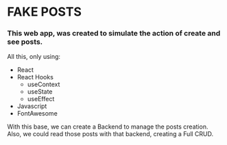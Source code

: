 # FAKE POSTS

### This web app, was created to simulate the action of create and see posts.
All this, only using:
- React
- React Hooks
    - useContext
    - useState
    - useEffect
- Javascript
- FontAwesome

With this base, we can create a Backend to manage the posts creation.
Also, we could read those posts with that backend, creating a Full CRUD.
